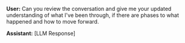 **User:**
Can you review the conversation and give me your updated understanding of what I've been through, if there are phases to what happened and how to move forward.

**Assistant:**
[LLM Response]

